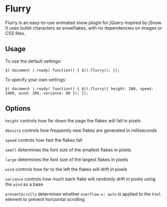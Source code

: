 Flurry
======

Flurry is an easy-to-use animated snow plugin for jQuery inspired by jSnow. It uses bullet characters as snowflakes, with no dependencies on images or CSS files.

Usage
-----

To use the default settings:

`$( document ).ready( function() {
    $().flurry();
});`

To specify your own settings:

`$( document ).ready( function() {
    $().flurry({
        height: 200,
        speed: 2400,
        wind: 100,
        variance: 80
    });
});`

Options
-------

`height` controls how far down the page the flakes will fall in pixels

`density` controls how frequently new flakes are generated in milliseconds

`speed` controls how fast the flakes fall

`small` determines the font size of the smallest flakes in pixels

`large` determines the font size of the largest flakes in pixels

`wind` controls how far to the left the flakes will drift in pixels

`variance` controls how much each flake will randomly drift in pixels using the `wind` as a base

`preventScrolls` determines whether `overflow-x: auto` is applied to the `html` element to prevent horizontal scrolling